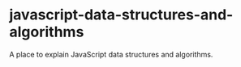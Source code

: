 # javascript-data-structures-and-algorithms
A place to explain JavaScript data structures and algorithms.
